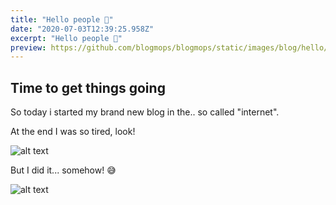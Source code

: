 ```yaml
---
title: "Hello people 👋"
date: "2020-07-03T12:39:25.958Z"
excerpt: "Hello people 👋"
preview: https://github.com/blogmops/blogmops/static/images/blog/hello/hello001.webp
---
```


## Time to get things going

So today i started my brand new blog in the.. so called "internet".

At the end I was so tired, look!

![alt text](/images/blog/hello/hello001.webp "Snoozing")

But I did it... somehow! 😅

![alt text](/images/blog/hello/hello002.webp "Wake up")
